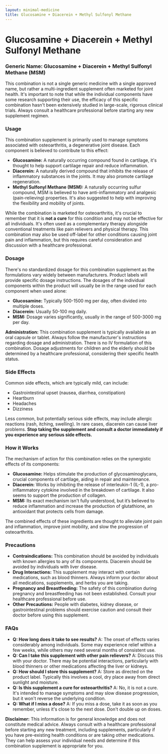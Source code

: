 ```yaml
---
layout: minimal-medicine
title: Glucosamine + Diacerein + Methyl Sulfonyl Methane
---
```


# Glucosamine + Diacerein + Methyl Sulfonyl Methane
### Generic Name: Glucosamine + Diacerein + Methyl Sulfonyl Methane (MSM)

This combination is not a single generic medicine with a single approved name, but rather a multi-ingredient supplement often marketed for joint health.  It's important to note that while the individual components have some research supporting their use, the efficacy of this specific combination hasn't been extensively studied in large-scale, rigorous clinical trials.  Always consult a healthcare professional before starting any new supplement regimen.

### Usage

This combination supplement is primarily used to manage symptoms associated with osteoarthritis, a degenerative joint disease.  Each component is believed to contribute to this effect:

* **Glucosamine:**  A naturally occurring compound found in cartilage, it's thought to help support cartilage repair and reduce inflammation.
* **Diacerein:**  A naturally derived compound that inhibits the release of inflammatory substances in the joints. It may also promote cartilage regeneration.
* **Methyl Sulfonyl Methane (MSM):** A naturally occurring sulfur compound, MSM is believed to have anti-inflammatory and analgesic (pain-relieving) properties. It's also suggested to help with improving the flexibility and mobility of joints.

While the combination is marketed for osteoarthritis, it's crucial to remember that it is **not a cure** for this condition and may not be effective for all individuals. It's often used as a complementary therapy alongside conventional treatments like pain relievers and physical therapy.  This combination may also be used off-label for other conditions causing joint pain and inflammation, but this requires careful consideration and discussion with a healthcare professional.

### Dosage

There's no standardized dosage for this combination supplement as the formulations vary widely between manufacturers.  Product labels will provide specific dosage instructions. The dosages of the individual components within the product will usually be in the range used for each component when used alone:

* **Glucosamine:**  Typically 500-1500 mg per day, often divided into multiple doses.
* **Diacerein:**  Usually 50-100 mg daily.
* **MSM:** Dosage varies significantly, usually in the range of 500-3000 mg per day.

**Administration:**  This combination supplement is typically available as an oral capsule or tablet. Always follow the manufacturer's instructions regarding dosage and administration.  There is no IV formulation of this combination.  Dosage adjustments for children and the elderly should be determined by a healthcare professional, considering their specific health status.

### Side Effects

Common side effects, which are typically mild, can include:

* Gastrointestinal upset (nausea, diarrhea, constipation)
* Heartburn
* Headaches
* Dizziness


Less common, but potentially serious side effects, may include allergic reactions (rash, itching, swelling).  In rare cases, diacerein can cause liver problems.  **Stop taking the supplement and consult a doctor immediately if you experience any serious side effects.**

### How it Works

The mechanism of action for this combination relies on the synergistic effects of its components:

* **Glucosamine:** Helps stimulate the production of glycosaminoglycans, crucial components of cartilage, aiding in repair and maintenance.
* **Diacerein:** Works by inhibiting the release of interleukin-1 (IL-1), a pro-inflammatory cytokine involved in the breakdown of cartilage.  It also seems to support the production of collagen.
* **MSM:** Its exact mechanism isn't fully understood, but it’s believed to reduce inflammation and increase the production of glutathione, an antioxidant that protects cells from damage.

The combined effects of these ingredients are thought to alleviate joint pain and inflammation, improve joint mobility, and slow the progression of osteoarthritis.

### Precautions

* **Contraindications:**  This combination should be avoided by individuals with known allergies to any of its components.  Diacerein should be avoided by individuals with liver disease.
* **Drug Interactions:**  This supplement may interact with certain medications, such as blood thinners.  Always inform your doctor about all medications, supplements, and herbs you are taking.
* **Pregnancy and Breastfeeding:**  The safety of this combination during pregnancy and breastfeeding has not been established. Consult your healthcare professional before use.
* **Other Precautions:** People with diabetes, kidney disease, or gastrointestinal problems should exercise caution and consult their doctor before using this supplement.

### FAQs

* **Q: How long does it take to see results?** A: The onset of effects varies considerably among individuals.  Some may experience relief within a few weeks, while others may need several months of consistent use.
* **Q: Can I take this supplement with other pain relievers?** A:  Discuss this with your doctor.  There may be potential interactions, particularly with blood thinners or other medications affecting the liver or kidneys.
* **Q: How should I store this supplement?** A: Store as directed on the product label.  Typically this involves a cool, dry place away from direct sunlight and moisture.
* **Q: Is this supplement a cure for osteoarthritis?** A: No, it is not a cure.  It's intended to manage symptoms and may slow disease progression, but it won't reverse the underlying condition.
* **Q: What if I miss a dose?** A: If you miss a dose, take it as soon as you remember, unless it's close to the next dose.  Don't double up on doses.


**Disclaimer:** This information is for general knowledge and does not constitute medical advice. Always consult with a healthcare professional before starting any new treatment, including supplements, particularly if you have pre-existing health conditions or are taking other medications.  They can help assess your individual needs and determine if this combination supplement is appropriate for you.
